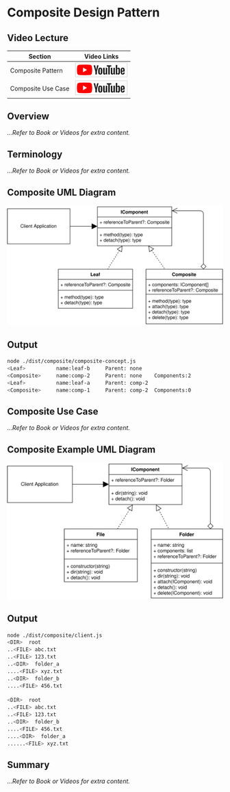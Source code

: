 # Composite Design Pattern

## Video Lecture

| Section            | Video Links                                                                                                                                                                                                            |
| ------------------ | ---------------------------------------------------------------------------------------------------------------------------------------------------------------------------------------------------------------------- |
| Composite Pattern  | <a id="ytVideoLink" href="https://www.youtube.com/watch?v=kPBqsQBbRvA&list=PLKWUX7aMnlELvv8bXquIgxXYyHH5SFlaP" target="_blank" title="Composite Pattern"><img src="../img/yt_btn_sm.gif" alt="Composite Pattern"/></a>   |
| Composite Use Case | <a id="ytVideoLink" href="https://www.youtube.com/watch?v=1km6cxawCUg&list=PLKWUX7aMnlELvv8bXquIgxXYyHH5SFlaP" target="_blank" title="Composite Use Case"><img src="../img/yt_btn_sm.gif" alt="Composite Use Case"/></a> |

## Overview

_...Refer to Book or Videos for extra content._

## Terminology

_...Refer to Book or Videos for extra content._

## Composite UML Diagram

![Composite Pattern UML Diagram](../img/composite_concept.svg)

## Output

```bash
node ./dist/composite/composite-concept.js
<Leaf>          name:leaf-b     Parent: none
<Composite>     name:comp-2     Parent: none    Components:2
<Leaf>          name:leaf-a     Parent: comp-2
<Composite>     name:comp-1     Parent: comp-2  Components:0
```

## Composite Use Case

_...Refer to Book or Videos for extra content._

## Composite Example UML Diagram

![Composite Pattern Use Case UML Diagram](../img/composite_example.svg)

## Output

```bash
node ./dist/composite/client.js
<DIR>  root
..<FILE> abc.txt
..<FILE> 123.txt
..<DIR>  folder_a
....<FILE> xyz.txt
..<DIR>  folder_b
....<FILE> 456.txt

<DIR>  root
..<FILE> abc.txt
..<FILE> 123.txt
..<DIR>  folder_b
....<FILE> 456.txt
....<DIR>  folder_a
......<FILE> xyz.txt
```

<!-- ## New Coding Concepts

### todo -->

## Summary

_...Refer to Book or Videos for extra content._
